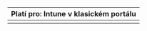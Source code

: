 |                            Platí pro: Intune v klasickém portálu                            |
|------------------------------------------------------------------------------------------------|
|                                                                                                |


